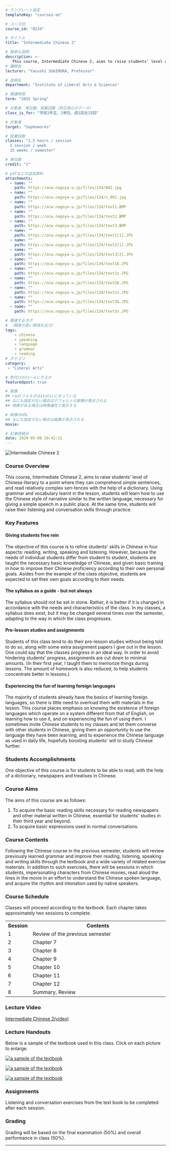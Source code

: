 ```yaml
---
# テンプレート指定
templateKey: "courses-en"

# コースID
course_id: "0134"

# タイトル
title: "Intermediate Chinese 2"

# 簡単な説明
description: >-
   This course, Intermediate Chinese 2, aims to raise students' level of Chinese literacy to a point where they can comprehend simple sentences, and read relatively complex sen-tences with the help ....
# 講師名
lecturer: "Yasushi SUGIMURA, Professor"

# 部局名
department: "Institute of Liberal Arts & Sciences"

# 開講時限
term: "2015	Spring"

# 対象者、単位数、授業回数（修正用の元データ）
class_is_for: "学部2年生、2単位、週1回全15回"

# 対象者
target: "Sophomores"

# 授業回数
classes: "1.5 hours / session
  1 session / week
  15 weeks / semester"

# 単位数
credit: "2"

# pdfなどの追加資料
attachments:
  - name: "" 
    path: https://ocw.nagoya-u.jp/files/134/002.jpg
  - name: "" 
    path: https://ocw.nagoya-u.jp/files/134/s_001.jpg
  - name: "" 
    path: https://ocw.nagoya-u.jp/files/134/text1.BMP
  - name: "" 
    path: https://ocw.nagoya-u.jp/files/134/text2.BMP
  - name: "" 
    path: https://ocw.nagoya-u.jp/files/134/text3.BMP
  - name: "" 
    path: https://ocw.nagoya-u.jp/files/134/text1[1].JPG
  - name: "" 
    path: https://ocw.nagoya-u.jp/files/134/text2[1].JPG
  - name: "" 
    path: https://ocw.nagoya-u.jp/files/134/text3[2].JPG
  - name: "" 
    path: https://ocw.nagoya-u.jp/files/134/text1b.JPG
  - name: "" 
    path: https://ocw.nagoya-u.jp/files/134/text1s.JPG
  - name: "" 
    path: https://ocw.nagoya-u.jp/files/134/text2b.JPG
  - name: "" 
    path: https://ocw.nagoya-u.jp/files/134/text2s.JPG
  - name: "" 
    path: https://ocw.nagoya-u.jp/files/134/text3b.JPG
  - name: "" 
    path: https://ocw.nagoya-u.jp/files/134/text3s.JPG

# 関連するタグ
# （頻度の高い単語を出力）
tags:
    - chinese
    - speaking
    - language
    - grammar
    - reading
# カテゴリ
category:
 - "Liberal Arts"

# 色付けのロールにするか
featuredpost: true

# 画像
## rootフォルダはstaticになっている
## なにも指定がない場合はデフォルトの画像が表示される
## 映像がある場合は映像優先で表示する

# 映像のURL
## なにも指定がない場合は画像が表示される
movie: 

# 記事投稿日
date: 2020-05-08 10:42:11
---
```


![Intermediate Chinese 2](https://ocw.nagoya-u.jp/files/134/s_001.jpg)

### Course Overview

This course, Intermediate Chinese 2, aims to raise students' level of Chinese literacy to a point where they can comprehend simple sentences, and read relatively complex sen-tences with the help of a dictionary. Using grammar and vocabulary learnt in the lesson, students will learn how to use the Chinese style of narrative similar to the written language, necessary for giving a simple speech in a public place. At the same time, students will raise their listening and conversation skills through practice.

### Key Features

#### Giving students free rein

The objective of this course is to refine students' skills in Chinese in four aspects: reading, writing, speaking and listening. However, because the needs of individual students differ from student to student, students are taught the necessary basic knowledge of Chinese, and given basic training in how to improve their Chinese proficiency according to their own personal goals. Asides from the example of the class objective, students are expected to set their own goals according to their needs.

#### The syllabus as a guide - but not always

The syllabus should not be set in stone. Rather, it is better if it is changed in accordance with the needs and characteristics of the class. In my classes, a syllabus does exist, but it may be changed several times over the semester, adapting to the way in which the class progresses.

#### Pre-lesson studies and assignments

Students of this class tend to do their pre-lesson studies without being told to do so, along with some extra assignment papers I give out in the lesson. One could say that the classes progress in an ideal way. In order to avoid hindering students' progress, assignments are cut down to minimal amounts. (In their first year, I taught them to memorize things during lessons. The amount of homework is also reduced, to help students concentrate better in lessons.)

#### Experiencing the fun of learning foreign languages

The majority of students already have the basics of learning foreign languages, so there is little need to overload them with materials in the lesson. This course places emphasis on knowing the existence of foreign languages which operate on a system different from that of English, on learning how to use it, and on experiencing the fun of using them. I sometimes invite Chinese students to my classes and let them converse with other students in Chinese, giving them an opportunity to use the language they have been learning, and to experience the Chinese language as used in daily life, hopefully boosting students' will to study Chinese further.

### Students Accomplishments

One objective of this course is for students to be able to read, with the help of a dictionary, newspapers and treatises in Chinese.

### Course Aims

The aims of this course are as follows:

1. To acquire the basic reading skills necessary for reading newspapers and other material written in Chinese, essential for students' studies in their third year and beyond.
1. To acquire basic expressions used in normal conversations. </ol> </p>

### Course Contents

Following the Chinese course in the previous semester, students will review previously learned grammar and improve their reading, listening, speaking and writing skills through the textbook and a wide variety of related exercise materials. In addition to such exercises, there will be sessions in which students, impersonating characters from Chinese movies, read aloud the lines in the movie in an effort to understand the Chinese spoken language, and acquire the rhythm and intonation used by native speakers.

<h3>Course Schedule</h3>
<p>
Classes will proceed according to the textbook. Each chapter takes approximately two sessions to complete.
</p>
<table class="basic" width="455">
<tr>
<th width="20" class="center">Session</th>
<th width="435" class="center">Contents</th>
</tr>
<tr>
<td width="20" class="center">1</td>
<td width="435">Review of the previous semester</td>
</tr>
<tr>
<td width="20" class="center">2</td>
<td width="435">Chapter 7</td>
</tr>
<tr>
<td width="20" class="center">3</td>
<td width="435">Chapter 8</td>
</tr>
<tr>
<td width="20" class="center">4</td>
<td width="435">Chapter 9</td>
</tr>
<tr>
<td width="20" class="center">5</td>
<td width="435">Chapter 10</td>
</tr>
<tr>
<td width="20" class="center">6</td>
<td width="435">Chapter 11</td>
</tr>
<tr>
<td width="20" class="center">7</td>
<td width="435">Chapter 12</td>
</tr>
<tr>
<td width="20" class="center">8</td>
<td width="435">Summary, Review</td>
</tr>
</table>

### Lecture Video

<a href="https://nuvideo.media.nagoya-u.ac.jp/embed/0498c5179c5ca56bdecdfbd1e00fef36b4b8f556" target="blank">Intermediate Chinese 2(video)</a>

### Lecture Handouts

Below is a sample of the textbook used in this class. Click on each picture to enlarge.

[ ![a sample of the textbook](https://ocw.nagoya-u.jp/files/134/text1s.JPG) ](https://ocw.nagoya-u.jp/files/134/text1b.JPG)

[ ![a sample of the textbook](https://ocw.nagoya-u.jp/files/134/text2s.JPG) ](https://ocw.nagoya-u.jp/files/134/text2b.JPG)

[ ![a sample of the textbook](https://ocw.nagoya-u.jp/files/134/text3s.JPG) ](https://ocw.nagoya-u.jp/files/134/text3b.JPG)

<h3>Assignments</h3>
<p>Listening and conversation exercises from the text book to be completed after each session.</p>

### Grading

Grading will be based on the final examination (50%) and overall performance in class (50%).

---

